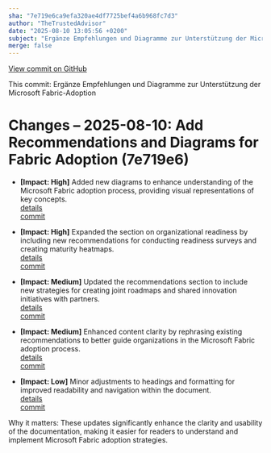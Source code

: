 ```yaml
---
sha: "7e719e6ca9efa320ae4df7725bef4a6b968fc7d3"
author: "TheTrustedAdvisor"
date: "2025-08-10 13:05:56 +0200"
subject: "Ergänze Empfehlungen und Diagramme zur Unterstützung der Microsoft Fabric-Adoption"
merge: false
---
```


[View commit on GitHub](https://github.com/TheTrustedAdvisor/FabricAdoptionFramework/commit/7e719e6ca9efa320ae4df7725bef4a6b968fc7d3)

This commit: Ergänze Empfehlungen und Diagramme zur Unterstützung der Microsoft Fabric-Adoption

# Changes – 2025-08-10: Add Recommendations and Diagrams for Fabric Adoption (7e719e6)

- **[Impact: High]** Added new diagrams to enhance understanding of the Microsoft Fabric adoption process, providing visual representations of key concepts.  
   [details](/docs/about/changes/2025-08-10-7e719e6)  
   [commit](https://github.com/TheTrustedAdvisor/FabricAdoptionFramework/commit/7e719e6ca9efa320ae4df7725bef4a6b968fc7d3)  

- **[Impact: High]** Expanded the section on organizational readiness by including new recommendations for conducting readiness surveys and creating maturity heatmaps.  
   [details](/docs/about/changes/2025-08-10-7e719e6)  
   [commit](https://github.com/TheTrustedAdvisor/FabricAdoptionFramework/commit/7e719e6ca9efa320ae4df7725bef4a6b968fc7d3)  

- **[Impact: Medium]** Updated the recommendations section to include new strategies for creating joint roadmaps and shared innovation initiatives with partners.  
   [details](/docs/about/changes/2025-08-10-7e719e6)  
   [commit](https://github.com/TheTrustedAdvisor/FabricAdoptionFramework/commit/7e719e6ca9efa320ae4df7725bef4a6b968fc7d3)  

- **[Impact: Medium]** Enhanced content clarity by rephrasing existing recommendations to better guide organizations in the Microsoft Fabric adoption process.  
   [details](/docs/about/changes/2025-08-10-7e719e6)  
   [commit](https://github.com/TheTrustedAdvisor/FabricAdoptionFramework/commit/7e719e6ca9efa320ae4df7725bef4a6b968fc7d3)  

- **[Impact: Low]** Minor adjustments to headings and formatting for improved readability and navigation within the document.  
   [details](/docs/about/changes/2025-08-10-7e719e6)  
   [commit](https://github.com/TheTrustedAdvisor/FabricAdoptionFramework/commit/7e719e6ca9efa320ae4df7725bef4a6b968fc7d3)  

Why it matters: These updates significantly enhance the clarity and usability of the documentation, making it easier for readers to understand and implement Microsoft Fabric adoption strategies.
